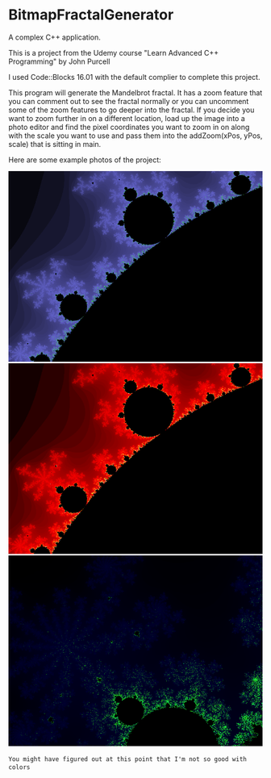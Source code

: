 # BitmapFractalGenerator

A complex C++ application.

This is a project from the Udemy course "Learn Advanced C++ Programming" by John Purcell

I used Code::Blocks 16.01 with the default complier to complete this project.

This program will generate the Mandelbrot fractal.  It has a zoom feature that you can comment out to see the fractal normally
or you can uncomment some of the zoom features to go deeper into the fractal.  If you decide you want to zoom further in on a 
different location, load up the image into a photo editor and find the pixel coordinates you want to zoom in on along with the scale you want to use and pass them into the addZoom(xPos, yPos, scale) that is sitting in main.

Here are some example photos of the project:

![screenshot](example4.bmp)
![screenshot](example2.bmp)
![screenshot](example3.bmp)

    You might have figured out at this point that I'm not so good with colors
